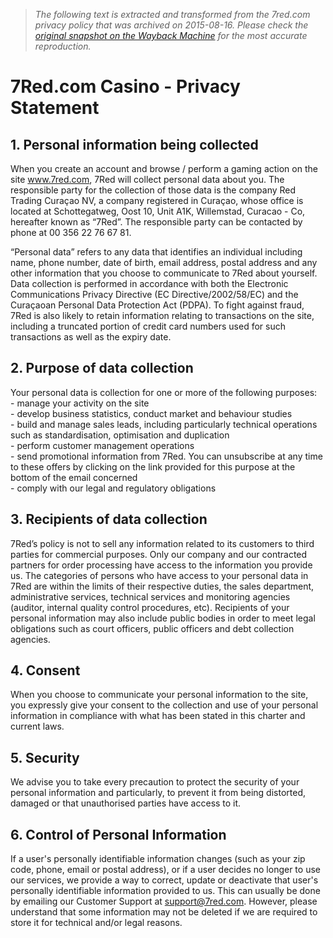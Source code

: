 > *The following text is extracted and transformed from the 7red.com privacy policy that was archived on 2015-08-16. Please check the [original snapshot on the Wayback Machine](https://web.archive.org/web/20150816103353id_/http%3A//www.7red.com/privacy) for the most accurate reproduction.*

# 7Red.com Casino - Privacy Statement

## 1\. Personal information being collected

When you create an account and browse / perform a gaming action on the site www.7red.com, 7Red will collect personal data about you. The responsible party for the collection of those data is the company Red Trading Curaçao NV, a company registered in Curaçao, whose office is located at Schottegatweg, Oost 10, Unit A1K, Willemstad, Curacao - Co, hereafter known as “7Red”. The responsible party can be contacted by phone at 00 356 22 76 67 81.

“Personal data” refers to any data that identifies an individual including name, phone number, date of birth, email address, postal address and any other information that you choose to communicate to 7Red about yourself. Data collection is performed in accordance with both the Electronic Communications Privacy Directive (EC Directive/2002/58/EC) and the Curaçaoan Personal Data Protection Act (PDPA). To fight against fraud, 7Red is also likely to retain information relating to transactions on the site, including a truncated portion of credit card numbers used for such transactions as well as the expiry date.

## 2\. Purpose of data collection

Your personal data is collection for one or more of the following purposes:   
\- manage your activity on the site   
\- develop business statistics, conduct market and behaviour studies   
\- build and manage sales leads, including particularly technical operations such as standardisation, optimisation and duplication   
\- perform customer management operations   
\- send promotional information from 7Red. You can unsubscribe at any time to these offers by clicking on the link provided for this purpose at the bottom of the email concerned   
\- comply with our legal and regulatory obligations

## 3\. Recipients of data collection

7Red’s policy is not to sell any information related to its customers to third parties for commercial purposes. Only our company and our contracted partners for order processing have access to the information you provide us. The categories of persons who have access to your personal data in 7Red are within the limits of their respective duties, the sales department, administrative services, technical services and monitoring agencies (auditor, internal quality control procedures, etc). Recipients of your personal information may also include public bodies in order to meet legal obligations such as court officers, public officers and debt collection agencies.

## 4\. Consent

When you choose to communicate your personal information to the site, you expressly give your consent to the collection and use of your personal information in compliance with what has been stated in this charter and current laws.

## 5\. Security

We advise you to take every precaution to protect the security of your personal information and particularly, to prevent it from being distorted, damaged or that unauthorised parties have access to it.

## 6\. Control of Personal Information

If a user's personally identifiable information changes (such as your zip code, phone, email or postal address), or if a user decides no longer to use our services, we provide a way to correct, update or deactivate that user's personally identifiable information provided to us. This can usually be done by emailing our Customer Support at support@7red.com. However, please understand that some information may not be deleted if we are required to store it for technical and/or legal reasons.
